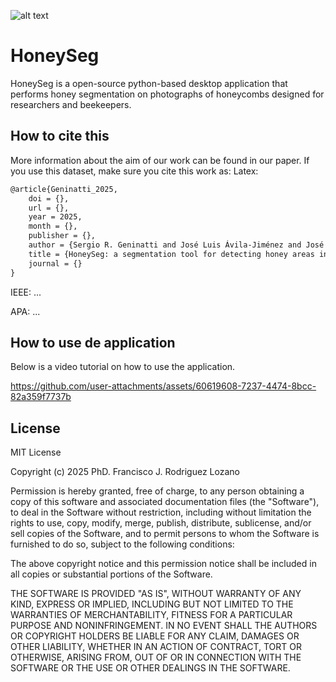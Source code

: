 ![alt text](https://github.com/FJ-Rodriguez-Lozano/HoneySeg/tree/main/defaults/icons/icon.png?raw=true)
# HoneySeg
HoneySeg is a open-source python-based desktop application that performs honey segmentation on photographs of honeycombs designed for researchers and beekeepers.


## How to cite this
More information about the aim of our work can be found in our paper. If you use this dataset, make sure you cite this work as:
Latex:
```latex
@article{Geninatti_2025,
	doi = {},
	url = {},
	year = 2025,
	month = {},
	publisher = {},
	author = {Sergio R. Geninatti and José Luis Ávila-Jiménez and José M. Flores and Manuel Ortiz-Lopez and Francisco J. Rodriguez-Lozano},
	title = {HoneySeg: a segmentation tool for detecting honey areas in honeycombs},
	journal = {}
}
```
IEEE: ...

APA: ...

## How to use de application
Below is a video tutorial on how to use the application.

https://github.com/user-attachments/assets/60619608-7237-4474-8bcc-82a359f7737b

## License

MIT License

Copyright (c) 2025 PhD. Francisco J. Rodriguez Lozano

Permission is hereby granted, free of charge, to any person obtaining a copy
of this software and associated documentation files (the "Software"), to deal
in the Software without restriction, including without limitation the rights
to use, copy, modify, merge, publish, distribute, sublicense, and/or sell
copies of the Software, and to permit persons to whom the Software is
furnished to do so, subject to the following conditions:

The above copyright notice and this permission notice shall be included in all
copies or substantial portions of the Software.

THE SOFTWARE IS PROVIDED "AS IS", WITHOUT WARRANTY OF ANY KIND, EXPRESS OR
IMPLIED, INCLUDING BUT NOT LIMITED TO THE WARRANTIES OF MERCHANTABILITY,
FITNESS FOR A PARTICULAR PURPOSE AND NONINFRINGEMENT. IN NO EVENT SHALL THE
AUTHORS OR COPYRIGHT HOLDERS BE LIABLE FOR ANY CLAIM, DAMAGES OR OTHER
LIABILITY, WHETHER IN AN ACTION OF CONTRACT, TORT OR OTHERWISE, ARISING FROM,
OUT OF OR IN CONNECTION WITH THE SOFTWARE OR THE USE OR OTHER DEALINGS IN THE
SOFTWARE.
